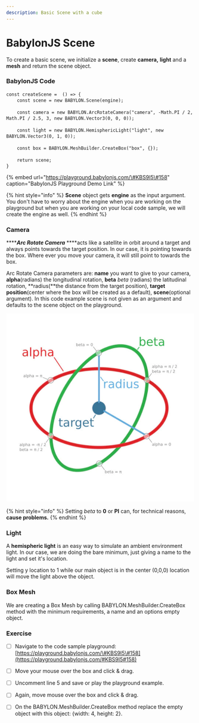 ```yaml
---
description: Basic Scene with a cube
---
```


# BabylonJS Scene

To create a basic scene, we initialize a **scene**, create **camera,** **light** and a **mesh** and return the scene object.

### BabylonJS Code

```text
const createScene =  () => {
    const scene = new BABYLON.Scene(engine);

    const camera = new BABYLON.ArcRotateCamera("camera", -Math.PI / 2, Math.PI / 2.5, 3, new BABYLON.Vector3(0, 0, 0));

    const light = new BABYLON.HemisphericLight("light", new BABYLON.Vector3(0, 1, 0));

    const box = BABYLON.MeshBuilder.CreateBox("box", {});

    return scene;
}
```

{% embed url="https://playground.babylonjs.com/\#KBS9I5\#158" caption="BabylonJS Playground Demo Link" %}

{% hint style="info" %}
**Scene** object gets **engine** as the input argument. You don't have to worry about the engine when you are working on the playground but when you are working on your local code sample, we will create the engine as well.
{% endhint %}

### Camera

 ****_**Arc Rotate Camera**_  ****acts like a satellite in orbit around a target and always points towards the target position. In our case, it is pointing towards the box. Where ever you move your camera, it will still point to towards the box. 

Arc Rotate Camera parameters are: **name** you want to give to your camera, **alpha**\(radians\) the longitudinal rotation, **beta** _beta_ \(radians\) the latitudinal rotation, **radius\(**the distance from the target position\), **target position**\(center where the box will be created as a default\), **scene**\(optional argument\). In this code example scene is not given as an argument and defaults to the scene object on the playground. 

![Arc Rotate Camera parameters: alpha, beta, radius and target position.](../../../.gitbook/assets/camalphabeta.jpg)

{% hint style="info" %}
 Setting _beta_ to **0** or **PI** can, for technical reasons, **cause problems.**
{% endhint %}

### Light

A **hemispheric light** is an easy way to simulate an ambient environment light. In our case, we are doing the bare minimum, just giving a name to the light and set it's location.

Setting y location to 1 while our main object is in the center \(0,0,0\) location will move the light above the object.  

### Box Mesh

We are creating a Box Mesh by calling BABYLON.MeshBuilder.CreateBox method with the minimum requirements, a name and an options empty object.  

### Exercise

* [ ] Navigate to the code sample playground: [https://playground.babylonjs.com/\#KBS9I5\#158](https://playground.babylonjs.com/#KBS9I5#158)
* [ ] Move your mouse over the box and click & drag.
* [ ] Uncomment line 5 and save or play the playground example. 
* [ ] Again, move mouse over the box and click & drag.
* [ ] On the BABYLON.MeshBuilder.CreateBox method replace the empty object with this object: {width: 4, height: 2}. 

